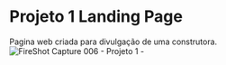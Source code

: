 # Projeto 1 Landing Page 
 Pagina web criada para divulgação de uma construtora. 
 ![FireShot Capture 006 - Projeto 1 - ](https://user-images.githubusercontent.com/82480230/116499681-20d5d980-a883-11eb-807b-46bcbae5dbfe.png)

